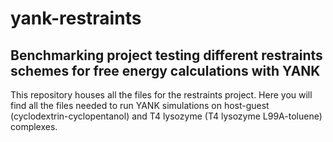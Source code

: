 # yank-restraints
## Benchmarking project testing different restraints schemes for free energy calculations with YANK

This repository houses all the files for the restraints project. Here you will find all the files needed to run YANK simulations on host-guest (cyclodextrin-cyclopentanol) and T4 lysozyme (T4 lysozyme L99A-toluene) complexes.

